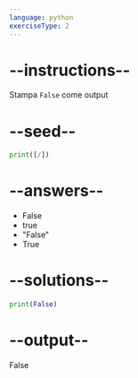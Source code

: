 ```yaml
---
language: python
exerciseType: 2
---
```


# --instructions--

Stampa `False` come output

# --seed--

```python
print([/])
```

# --answers--

- False
- true
- "False"
- True

# --solutions--

```python
print(False)
```

# --output--

False
